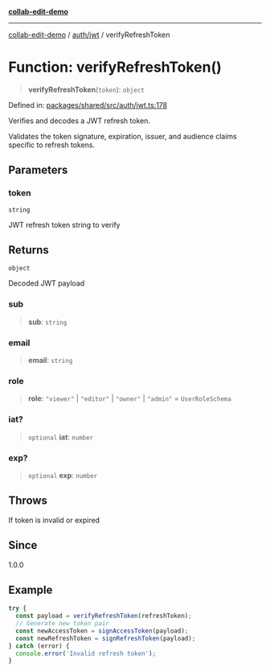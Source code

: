 [**collab-edit-demo**](../../../README.md)

***

[collab-edit-demo](../../../README.md) / [auth/jwt](../README.md) / verifyRefreshToken

# Function: verifyRefreshToken()

> **verifyRefreshToken**(`token`): `object`

Defined in: [packages/shared/src/auth/jwt.ts:178](https://github.com/austyle-io/pub-sub-demo/blob/00b2f1e9b947d5e964db5c3be9502513c4374263/packages/shared/src/auth/jwt.ts#L178)

Verifies and decodes a JWT refresh token.

Validates the token signature, expiration, issuer, and audience claims
specific to refresh tokens.

## Parameters

### token

`string`

JWT refresh token string to verify

## Returns

`object`

Decoded JWT payload

### sub

> **sub**: `string`

### email

> **email**: `string`

### role

> **role**: `"viewer"` \| `"editor"` \| `"owner"` \| `"admin"` = `UserRoleSchema`

### iat?

> `optional` **iat**: `number`

### exp?

> `optional` **exp**: `number`

## Throws

If token is invalid or expired

## Since

1.0.0

## Example

```typescript
try {
  const payload = verifyRefreshToken(refreshToken);
  // Generate new token pair
  const newAccessToken = signAccessToken(payload);
  const newRefreshToken = signRefreshToken(payload);
} catch (error) {
  console.error('Invalid refresh token');
}
```
